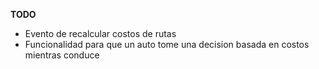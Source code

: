 **TODO**

* Evento de recalcular costos de rutas
* Funcionalidad para que un auto tome una decision basada en costos mientras conduce